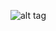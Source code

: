 ![alt tag](https://github.com/ArnisLielturks/Urho3D-SSAO-Shader/blob/master/Screenshots/preview.gif)
